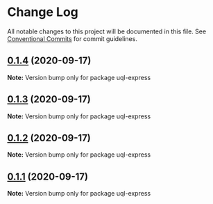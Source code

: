 # Change Log

All notable changes to this project will be documented in this file.
See [Conventional Commits](https://conventionalcommits.org) for commit guidelines.

## [0.1.4](https://github.com/impensables/uql-express/compare/v0.1.3...v0.1.4) (2020-09-17)

**Note:** Version bump only for package uql-express





## [0.1.3](https://github.com/impensables/uql-express/compare/v0.1.2...v0.1.3) (2020-09-17)

**Note:** Version bump only for package uql-express





## [0.1.2](https://github.com/impensables/uql-express/compare/v0.1.4...v0.1.2) (2020-09-17)

**Note:** Version bump only for package uql-express





## [0.1.1](https://github.com/impensables/uql-express/compare/v0.1.4...v0.1.1) (2020-09-17)

**Note:** Version bump only for package uql-express
